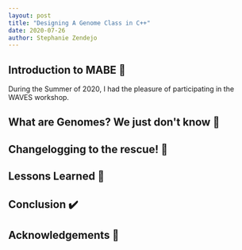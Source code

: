 ```yaml
---
layout: post
title: "Designing A Genome Class in C++"
date: 2020-07-26
author: Stephanie Zendejo
---
```


## Introduction to MABE :abacus:
During the Summer of 2020, I had the pleasure of participating in the WAVES workshop. 

## What are Genomes? We just don't know :dna:

## Changelogging to the rescue! :bookmark_tabs:

## Lessons Learned :triumph:

## Conclusion :heavy_check_mark:

## Acknowledgements :partying_face:

